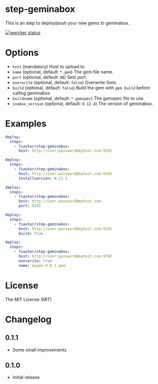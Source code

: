 # step-geminabox

This is an step to deploy/push your new gems to geminabox.

[![wercker status](https://app.wercker.com/status/c2a851801cc4d63fffb353dffefbd69f/m "wercker status")](https://app.wercker.com/project/bykey/c2a851801cc4d63fffb353dffefbd69f)

# Options

* `host` (mandatory) Host to upload to.
* `name` (optional, default: `*.gem`) The gem file name.
* `port` (optional, default: `80`) Sets port.
* `overwrite` (optional, default: `false`) Overwrite Gem.
* `build` (optional, default: `false`) Build the gem with `gem build` before calling geminabox.
* `buildname` (optional, default: `*.gemspec`) The gemspec file to use.
* `inabox_version` (optional, default: `0.12.4`) The version of geminabox.

# Examples

``` yaml
deploy:
  steps:
    - fsauter/step-geminabox:
      host: http://user:password@myhost.com:9292
```

``` yaml
deploy:
  steps:
    - fsauter/step-geminabox:
      host: http://user:password@myhost.com:9292
      installversion: 0.12.3
```

``` yaml
deploy:
  steps:
    - fsauter/step-geminabox:
      host: http://user:password@myhost.com
      port: 9292
```

``` yaml
deploy:
  steps:
    - fsauter/step-geminabox:
      host: http://user:password@myhost.com:9292
      build: true
```

``` yaml
deploy:
  steps:
    - fsauter/step-geminabox:
      host: http://user:password@myhost.com:9292
      overwrite: true
      name: mygem-0.0.1.gem
```

# License

The MIT License (MIT)

# Changelog

## 0.1.1

- Some small improvements

## 0.1.0

- Initial release
